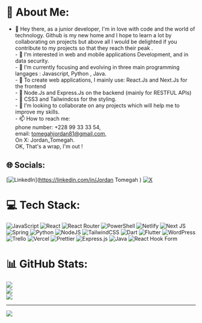 # 💫 About Me:
- 👋 Hey there, as a junior developer, I'm in love with code and the world of technology. Github is my new home and I hope to learn a lot by collaborating on projects but above all I would be delighted if you contribute to my projects so that they reach their peak .<br>- 👀 I’m interested in web and mobile applications Development, and in data security.<br>- 🌱 I’m currently focusing and evolving in three main programming langages : Javascript, Python , Java.<br>- 🌱 To create web applications, I mainly use: React.Js and Next.Js for the frontend<br>- 🌱 Node.Js and Express.Js on the backend (mainly for RESTFUL APIs)<br>- 🌱 CSS3 and Tailwindcss for the styling.<br>- 💞️ I’m looking to collaborate on any projects which will help me to improve my skills.<br>- 📫 How to reach me:<br>       phone number: +228 99 33 33 54,<br>       email: tomegahjordan81@gmail.com,<br>       On X: Jordan_Tomegah.<br>       OK, That's a wrap, I'm out !


## 🌐 Socials:
[![LinkedIn](https://img.shields.io/badge/LinkedIn-%230077B5.svg?logo=linkedin&logoColor=white)](https://linkedin.com/in/Jordan Tomegah  ) [![X](https://img.shields.io/badge/X-black.svg?logo=X&logoColor=white)](https://x.com/Jordan_Tomegah) 

# 💻 Tech Stack:
![JavaScript](https://img.shields.io/badge/javascript-%23323330.svg?style=for-the-badge&logo=javascript&logoColor=%23F7DF1E) ![React](https://img.shields.io/badge/react-%2320232a.svg?style=for-the-badge&logo=react&logoColor=%2361DAFB) ![React Router](https://img.shields.io/badge/React_Router-CA4245?style=for-the-badge&logo=react-router&logoColor=white) ![PowerShell](https://img.shields.io/badge/PowerShell-%235391FE.svg?style=for-the-badge&logo=powershell&logoColor=white) ![Netlify](https://img.shields.io/badge/netlify-%23000000.svg?style=for-the-badge&logo=netlify&logoColor=#00C7B7) ![Next JS](https://img.shields.io/badge/Next-black?style=for-the-badge&logo=next.js&logoColor=white) ![Spring](https://img.shields.io/badge/spring-%236DB33F.svg?style=for-the-badge&logo=spring&logoColor=white) ![Python](https://img.shields.io/badge/python-3670A0?style=for-the-badge&logo=python&logoColor=ffdd54) ![NodeJS](https://img.shields.io/badge/node.js-6DA55F?style=for-the-badge&logo=node.js&logoColor=white) ![TailwindCSS](https://img.shields.io/badge/tailwindcss-%2338B2AC.svg?style=for-the-badge&logo=tailwind-css&logoColor=white) ![Dart](https://img.shields.io/badge/dart-%230175C2.svg?style=for-the-badge&logo=dart&logoColor=white) ![Flutter](https://img.shields.io/badge/Flutter-%2302569B.svg?style=for-the-badge&logo=Flutter&logoColor=white) ![WordPress](https://img.shields.io/badge/WordPress-%23117AC9.svg?style=for-the-badge&logo=WordPress&logoColor=white) ![Trello](https://img.shields.io/badge/Trello-%23026AA7.svg?style=for-the-badge&logo=Trello&logoColor=white) ![Vercel](https://img.shields.io/badge/vercel-%23000000.svg?style=for-the-badge&logo=vercel&logoColor=white) ![Prettier](https://img.shields.io/badge/prettier-%23F7B93E.svg?style=for-the-badge&logo=prettier&logoColor=black) ![Express.js](https://img.shields.io/badge/express.js-%23404d59.svg?style=for-the-badge&logo=express&logoColor=%2361DAFB) ![Java](https://img.shields.io/badge/java-%23ED8B00.svg?style=for-the-badge&logo=openjdk&logoColor=white) ![React Hook Form](https://img.shields.io/badge/React%20Hook%20Form-%23EC5990.svg?style=for-the-badge&logo=reacthookform&logoColor=white)
# 📊 GitHub Stats:
![](https://github-readme-stats.vercel.app/api?username=jordanBuilder&theme=react&hide_border=false&include_all_commits=true&count_private=true)<br/>
![](https://github-readme-streak-stats.herokuapp.com/?user=jordanBuilder&theme=react&hide_border=false)<br/>
![](https://github-readme-stats.vercel.app/api/top-langs/?username=jordanBuilder&theme=react&hide_border=false&include_all_commits=true&count_private=true&layout=compact)

---
[![](https://visitcount.itsvg.in/api?id=jordanBuilder&icon=0&color=0)](https://visitcount.itsvg.in)

<!-- Proudly created with GPRM ( https://gprm.itsvg.in ) -->

